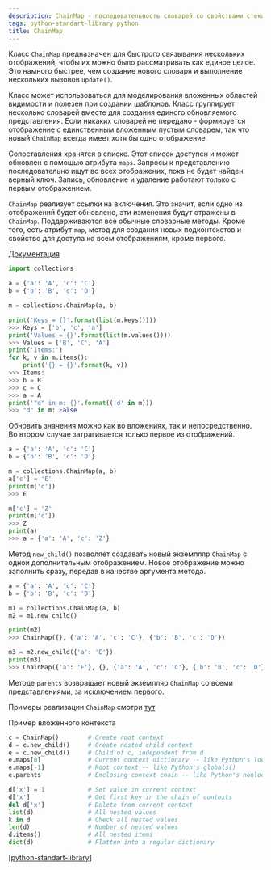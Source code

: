 ```yaml
---
description: ChainMap - последовательность словарей со свойствами стека в python
tags: python-standart-library python
title: ChainMap
---
```

Класс `ChainMap` предназначен для быстрого связывания нескольких отображений, чтобы их можно было рассматривать как единое целое. Это намного быстрее, чем создание нового словаря и выполнение нескольких вызовов `update()`.

Класс может использоваться для моделирования вложенных областей видимости и полезен при создании шаблонов. Класс группирует несколько словарей вместе для создания единого обновляемого представления. Если никаких словарей не передано - формируется отображение с единственным вложенным пустым словарем, так что новый `ChainMap` всегда имеет хотя бы одно отображение.

Cопоставления хранятся в списке. Этот список доступен и может обновлен с помощью атрибута `maps`. Запросы к представлению последовательно ищут во всех отображених, пока не будет найден верный ключ. Запись, обновление и удаление работают только с первым отображением.

`ChainMap` реализует ссылки на включения. Это значит, если одно из отображений будет обновлено, эти изменения будут отражены в `ChainMap`. Поддерживаются все обычные словарные методы. Кроме того, есть атрибут `map`, метод для создания новых подконтекстов и свойство для доступа ко всем отображениям, кроме первого.

[Документация](https://docs.python.org/3/library/collections.html#chainmap-objects)

```python
import collections

a = {'a': 'A', 'c': 'C'}
b = {'b': 'B', 'c': 'D'}

m = collections.ChainMap(a, b)

print('Keys = {}'.format(list(m.keys())))
>>> Keys = ['b', 'c', 'a']
print('Values = {}'.format(list(m.values())))
>>> Values = ['B', 'C', 'A']
print('Items:')
for k, v in m.items():
    print('{} = {}'.format(k, v))
>>> Items:
>>> b = B
>>> c = C
>>> a = A
print('"d" in m: {}'.format(('d' in m)))
>>> "d" in m: False
```

Обновить значения можно как во вложениях, так и непосредственно. Во втором случае затрагивается только первое из отображений.

```python
a = {'a': 'A', 'c': 'C'}
b = {'b': 'B', 'c': 'D'}

m = collections.ChainMap(a, b)
a['c'] = 'E'
print(m['c'])
>>> E

m['c'] = 'Z'
print(m['c'])
>>> Z
print(a)
>>> a = {'a': 'A', 'c': 'Z'}
```

Метод `new_child()` позволяет создавать новый экземпляр `ChainMap` с однои дополнительным отображением. Новое отображение можно заполнить сразу, передав в качестве аргумента метода.

```python
a = {'a': 'A', 'c': 'C'}
b = {'b': 'B', 'c': 'D'}

m1 = collections.ChainMap(a, b)
m2 = m1.new_child()

print(m2)
>>> ChainMap({}, {'a': 'A', 'c': 'C'}, {'b': 'B', 'c': 'D'})

m3 = m2.new_child({'a': 'E'})
print(m3)
>>> ChainMap({'a': 'E'}, {}, {'a': 'A', 'c': 'C'}, {'b': 'B', 'c': 'D'})
```

Методе `parents` возвращает новый экземпляр `ChainMap` со всеми представлениями, за исключением первого.

Примеры реализации `ChainMap` смотри [тут](https://docs.python.org/3/library/collections.html#chainmap-examples-and-recipes)

Пример вложенного контекста

```python
c = ChainMap()        # Create root context
d = c.new_child()     # Create nested child context
e = c.new_child()     # Child of c, independent from d
e.maps[0]             # Current context dictionary -- like Python's locals()
e.maps[-1]            # Root context -- like Python's globals()
e.parents             # Enclosing context chain -- like Python's nonlocals

d['x'] = 1            # Set value in current context
d['x']                # Get first key in the chain of contexts
del d['x']            # Delete from current context
list(d)               # All nested values
k in d                # Check all nested values
len(d)                # Number of nested values
d.items()             # All nested items
dict(d)               # Flatten into a regular dictionary
```

[[python-standart-library]]

[//begin]: # "Autogenerated link references for markdown compatibility"
[python-standart-library]: ..%2Flists%2Fpython-standart-library "Стандартная библиотека python и полезные ресурсы"
[//end]: # "Autogenerated link references"
